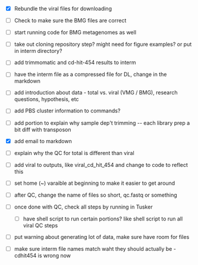- [x] Rebundle the viral files for downloading
- [ ] Check to make sure the BMG files are correct
- [ ] start running code for BMG metagenomes as well
- [ ] take out cloning repository step? might need for figure examples? or put in interm directory?
- [ ] add trimmomatic and cd-hit-454 results to interm
- [ ] have the interm file as a compressed file for DL, change in the markdown
- [ ] add introduction about data - total vs. viral (VMG / BMG), research questions, hypothesis, etc
- [ ] add PBS cluster information to commands?
- [ ] add portion to explain why sample dep't trimming -- each library prep a bit diff with transposon
- [x] add email to markdown
- [ ] explain why the QC for total is different than viral
- [ ] add viral to outputs, like viral_cd_hit_454 and change to code to reflect this
- [ ] set home (~) varaible at beginning to make it easier to get around
- [ ] after QC, change the name of files so short, qc.fastq or something
- [ ] once done with QC, check all steps by running in Tusker
    - [ ] have shell script to run certain portions? like shell script to run all viral QC steps
- [ ] put warning about generating lot of data, make sure have room for files
- [ ] make sure interm file names match waht they should actually be - cdhit454 is wrong now


